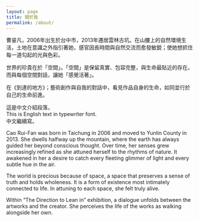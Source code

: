 ```yaml
---
layout: page
title: 關於我
permalink: /about/
---
```


曹睿凡，2006年出生於台中市，2013年遷居雲林古坑。在山腰上的自然環境生活，土地在意識之外指引著她，感官因長時間與自然交流而愈發敏銳；使她想抓住每一道勾起的光與色彩。

世界的珍貴在於「空間」。「空間」是保留真實、包容完整，與生命最貼近的存在。而與每個空間對話，讓她「感覺活著」。

在《到達的地方》；藝術創作與自我的對話中，看見作品自身的生命，如同並行於自己的生命前進。

這是中文介紹段落，  
<span class="en-text">This is English text in typewriter font.</span>  
中文繼續寫。

Cao Rui-Fan was born in Taichung in 2006 and moved to Yunlin County in 2013. She dwells halfway up the mountain, where the earth has always guided her beyond conscious thought. Over time, her senses grew increasingly refined as she attuned herself to the rhythms of nature. It awakened in her a desire to catch every fleeting glimmer of light and every subtle hue in the air.

The world is precious because of space, a space that preserves a sense of truth and holds wholeness. It is a form of existence most intimately connected to life. In attuning to each space, she felt truly alive. 

Within “The Direction to Lean in” exhibition, a dialogue unfolds between the artworks and the creator. She perceives the life of the works as walking alongside her own.
